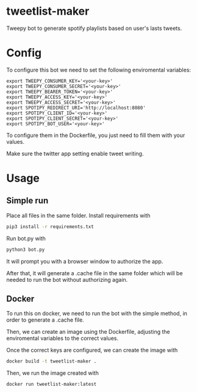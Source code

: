 # tweetlist-maker
Tweepy bot to generate spotify playlists based on user's lasts tweets.

# Config

To configure this bot we need to set the following enviromental variables:

```
export TWEEPY_CONSUMER_KEY='<your-key>'
export TWEEPY_CONSUMER_SECRET='<your-key>'
export TWEEPY_BEARER_TOKEN='<your-key>'
export TWEEPY_ACCESS_KEY='<your-key>'
export TWEEPY_ACCESS_SECRET='<your-key>'
export SPOTIPY_REDIRECT_URI='http://localhost:8080'
export SPOTIPY_CLIENT_ID='<your-key>'
export SPOTIPY_CLIENT_SECRET='<your-key>'
export SPOTIPY_BOT_USER='<your-key>'
```

To configure them in the Dockerfile, you just need to fill them with your values.

Make sure the twitter app setting enable tweet writing.

# Usage
## Simple run

Place all files in the same folder. Install requirements with 
```bash
pip3 install -r requirements.txt
```
Run bot.py with
```bash
python3 bot.py
```

It will prompt you with a browser window to authorize the app. 

After that, it will generate a .cache file in the same folder which will be needed to run the bot without authorizing again.

## Docker

To run this on docker, we need to run the bot with the simple method, in order to generate a .cache file.

Then, we can create an image using the Dockerfile, adjusting the enviromental variables to the correct values.

Once the correct keys are configured, we can create the image with 
```bash
docker build -t tweetlist-maker .
```

Then, we run the image created with
```bash
docker run tweetlist-maker:latest
```